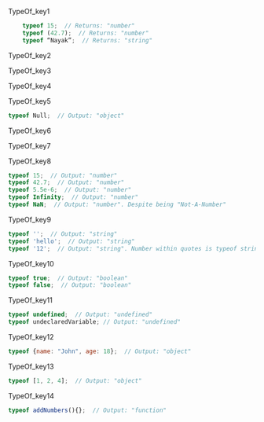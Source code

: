 TypeOf_key1
```javascript
    typeof 15;  // Returns: "number"
    typeof (42.7);  // Returns: "number"
    typeof “Nayak”;  // Returns: "string"
```

TypeOf_key2


TypeOf_key3


TypeOf_key4


TypeOf_key5
```javascript
typeof Null;  // Output: "object"
```

TypeOf_key6


TypeOf_key7


TypeOf_key8
```javascript
typeof 15;  // Output: "number"
typeof 42.7;  // Output: "number"
typeof 5.5e-6;  // Output: "number"
typeof Infinity;  // Output: "number"
typeof NaN;  // Output: "number". Despite being "Not-A-Number"
```
TypeOf_key9
```javascript
typeof '';  // Output: "string"
typeof 'hello';  // Output: "string"
typeof '12';  // Output: "string". Number within quotes is typeof string
```
TypeOf_key10
```javascript
typeof true;  // Output: "boolean"
typeof false;  // Output: "boolean"
```
TypeOf_key11
```javascript
typeof undefined;  // Output: "undefined"
typeof undeclaredVariable; // Output: "undefined"
```
TypeOf_key12
```javascript
typeof {name: "John", age: 18};  // Output: "object"
```
TypeOf_key13
```javascript
typeof [1, 2, 4];  // Output: "object"
```
TypeOf_key14
```javascript
typeof addNumbers(){};  // Output: "function"
```